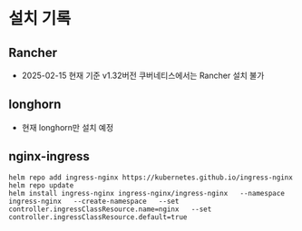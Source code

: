 # 설치 기록  

## Rancher  
- 2025-02-15 현재 기준 v1.32버전 쿠버네티스에서는 Rancher 설치 불가

## longhorn
- 현재 longhorn만 설치 예정

## nginx-ingress

```
helm repo add ingress-nginx https://kubernetes.github.io/ingress-nginx
helm repo update
helm install ingress-nginx ingress-nginx/ingress-nginx   --namespace ingress-nginx   --create-namespace   --set controller.ingressClassResource.name=nginx   --set controller.ingressClassResource.default=true
```


##